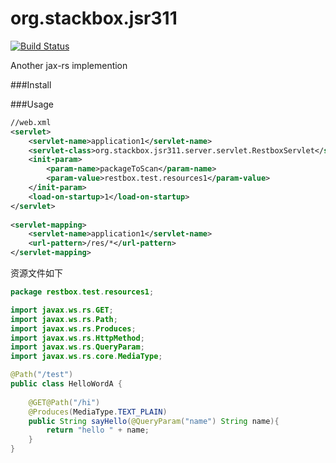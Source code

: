 org.stackbox.jsr311
=========
[![Build Status](https://drone.io/github.com/superalsrk/org.stackbox.jsr311/status.png)](https://drone.io/github.com/superalsrk/org.stackbox.jsr311/latest)

Another jax-rs implemention

###Install


###Usage

```xml
//web.xml
<servlet>
	<servlet-name>application1</servlet-name>
	<servlet-class>org.stackbox.jsr311.server.servlet.RestboxServlet</servlet-class>
	<init-param>
		<param-name>packageToScan</param-name>
		<param-value>restbox.test.resources1</param-value>
	</init-param>
	<load-on-startup>1</load-on-startup>
</servlet>
	
<servlet-mapping>
	<servlet-name>application1</servlet-name>
	<url-pattern>/res/*</url-pattern>
</servlet-mapping>

```

资源文件如下

```java
package restbox.test.resources1;

import javax.ws.rs.GET;
import javax.ws.rs.Path;
import javax.ws.rs.Produces;
import javax.ws.rs.HttpMethod;
import javax.ws.rs.QueryParam;
import javax.ws.rs.core.MediaType;

@Path("/test")
public class HelloWordA {
	
	@GET@Path("/hi")
	@Produces(MediaType.TEXT_PLAIN)
	public String sayHello(@QueryParam("name") String name){
		return "hello " + name;
	}
}

```


